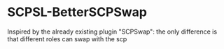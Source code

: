 # SCPSL-BetterSCPSwap

Inspired by the already existing plugin "SCPSwap": the only difference is that different roles can swap with the scp
